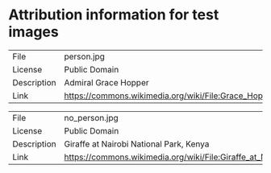 # Attribution information for test images

| | |
| :--- | :--- |
| File | person.jpg |
| License | Public Domain |
| Description | Admiral Grace Hopper |
| Link | https://commons.wikimedia.org/wiki/File:Grace_Hopper.jpg |

| | |
| :--- | :--- |
| File | no_person.jpg |
| License | Public Domain |
| Description | Giraffe at Nairobi National Park, Kenya |
| Link | https://commons.wikimedia.org/wiki/File:Giraffe_at_Nairobi_National_Park,_Kenya.jpg |
